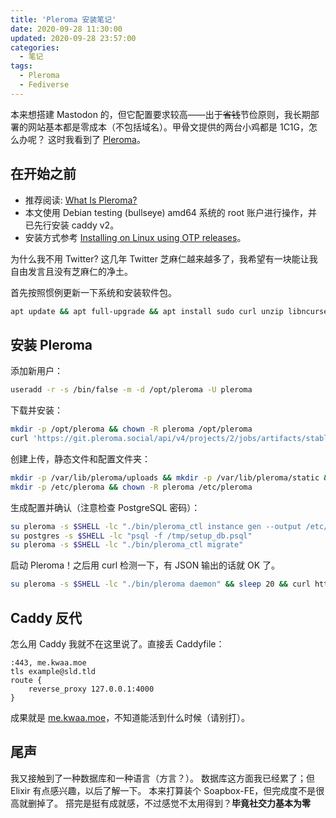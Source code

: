 ```yaml
---
title: 'Pleroma 安装笔记'
date: 2020-09-28 11:30:00
updated: 2020-09-28 23:57:00
categories:
  - 笔记
tags:
  - Pleroma
  - Fediverse
---
```


本来想搭建 Mastodon 的，但它配置要求较高——出于~~省钱~~节俭原则，我长期部署的网站基本都是零成本（不包括域名）。甲骨文提供的两台小鸡都是 1C1G，怎么办呢？
这时我看到了 [Pleroma](https://pleroma.social/)。<!-- more -->

## 在开始之前

- 推荐阅读: [What Is Pleroma?](https://blog.soykaf.com/post/what-is-pleroma/)
- 本文使用 Debian testing (bullseye) amd64 系统的 root 账户进行操作，并已先行安装 caddy v2。
- 安装方式参考 [Installing on Linux using OTP releases](https://docs-develop.pleroma.social/backend/installation/otp_en)。

为什么我不用 Twitter? 这几年 Twitter 芝麻仁越来越多了，我希望有一块能让我自由发言且没有芝麻仁的净土。

首先按照惯例更新一下系统和安装软件包。

```bash
apt update && apt full-upgrade && apt install sudo curl unzip libncurses5 postgresql postgresql-contrib
```

## 安装 Pleroma

添加新用户：

```bash
useradd -r -s /bin/false -m -d /opt/pleroma -U pleroma
```

下载并安装：

```bash
mkdir -p /opt/pleroma && chown -R pleroma /opt/pleroma
curl 'https://git.pleroma.social/api/v4/projects/2/jobs/artifacts/stable/download?job=amd64' -o /tmp/pleroma.zip && unzip /tmp/pleroma.zip -d /tmp/ && mv /tmp/release/* /opt/pleroma && rmdir /tmp/release && rm /tmp/pleroma.zip
```

创建上传，静态文件和配置文件夹：

```bash
mkdir -p /var/lib/pleroma/uploads && mkdir -p /var/lib/pleroma/static && chown -R pleroma /var/lib/pleroma
mkdir -p /etc/pleroma && chown -R pleroma /etc/pleroma
```

生成配置并确认（注意检查 PostgreSQL 密码）：

```bash
su pleroma -s $SHELL -lc "./bin/pleroma_ctl instance gen --output /etc/pleroma/config.exs --output-psql /tmp/setup_db.psql"
su postgres -s $SHELL -lc "psql -f /tmp/setup_db.psql"
su pleroma -s $SHELL -lc "./bin/pleroma_ctl migrate"
```

启动 Pleroma！之后用 curl 检测一下，有 JSON 输出的话就 OK 了。

```bash
su pleroma -s $SHELL -lc "./bin/pleroma daemon" && sleep 20 && curl http://localhost:4000/api/v1/instance
```

## Caddy 反代

怎么用 Caddy 我就不在这里说了。直接丢 Caddyfile：

```text
:443, me.kwaa.moe
tls example@sld.tld
route {
    reverse_proxy 127.0.0.1:4000
}
```

成果就是 [me.kwaa.moe](https://me.kwaa.moe)，不知道能活到什么时候（请别打）。

## 尾声

我又接触到了一种数据库和一种语言（方言？）。
数据库这方面我已经累了；但 Elixir 有点感兴趣，以后了解一下。
本来打算装个 Soapbox-FE，但完成度不是很高就删掉了。
搭完是挺有成就感，不过感觉不太用得到？**毕竟社交力基本为零**
